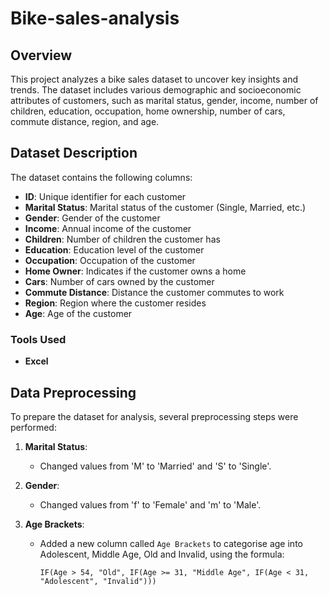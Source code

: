 # Bike-sales-analysis
## Overview
This project analyzes a bike sales dataset to uncover key insights and trends. The dataset includes various demographic and socioeconomic attributes of customers, such as marital status, gender, income, number of children, education, occupation, home ownership, number of cars, commute distance, region, and age.

## Dataset Description

The dataset contains the following columns:

- **ID**: Unique identifier for each customer
- **Marital Status**: Marital status of the customer (Single, Married, etc.)
- **Gender**: Gender of the customer
- **Income**: Annual income of the customer
- **Children**: Number of children the customer has
- **Education**: Education level of the customer
- **Occupation**: Occupation of the customer
- **Home Owner**: Indicates if the customer owns a home
- **Cars**: Number of cars owned by the customer
- **Commute Distance**: Distance the customer commutes to work
- **Region**: Region where the customer resides
- **Age**: Age of the customer

### Tools Used
- **Excel**

## Data Preprocessing

To prepare the dataset for analysis, several preprocessing steps were performed:

1. **Marital Status**: 
   - Changed values from 'M' to 'Married' and 'S' to 'Single'.

2. **Gender**:
   - Changed values from 'f' to 'Female' and 'm' to 'Male'.

3. **Age Brackets**:
   - Added a new column called `Age Brackets` to categorise age into Adolescent, Middle Age, Old and Invalid, using the formula:
     ``` 
     IF(Age > 54, "Old", IF(Age >= 31, "Middle Age", IF(Age < 31, "Adolescent", "Invalid")))
     ```



  
